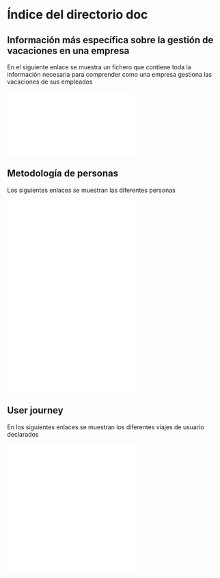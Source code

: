 # Índice del directorio doc

## Información más específica sobre la gestión de vacaciones en una empresa
En el siguiente enlace se muestra un fichero que contiene toda la información necesaria para comprender como una empresa gestiona las vacaciones de sus empleados

![Gestión de vacaciones](./InformacionExtra.md)

## Metodología de personas
Los siguientes enlaces se muestran las diferentes personas

![Persona llamada Jacinta](./persona-Jacinta.md)
![Persona llamada Encarnación](./persona-encarni.md)
![Persona llamada Miguel](./persona-currante.md)

## User journey
En los siguientes enlaces se muestran los diferentes viajes de usuario declarados

![Miguel](./user-journey-currante.md)
![Recursos Humanos](./user-journey-hr.md)